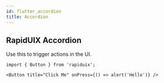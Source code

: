 ```yaml
---
id: flutter_accordion
title: Accordion
---
```


## RapidUIX Accordion

Use this to trigger actions in the UI.

```tsx live
import { Button } from 'rapiduix';

<Button title="Click Me" onPress={() => alert('Hello')} />
